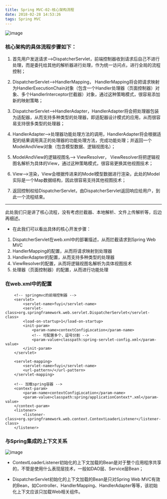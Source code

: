 ```yaml
---
title: Spring MVC-02-核心架构流程
date: 2018-02-28 14:53:26
tags: Spring MVC
---
```



![image](https://note.youdao.com/yws/api/personal/file/9C0D22885C74449C8173007E795D8B46?method=download&shareKey=c8f271df6561d0ce20451d3fde9f8eba)

### 核心架构的具体流程步骤如下：

1. 首先用户发送请求——>DispatcherServlet，前端控制器收到请求后自己不进行处理，而是委托给其他的解析器进行处理，作为统一访问点，进行全局的流程控制；

2. DispatcherServlet——>HandlerMapping， HandlerMapping将会把请求映射为HandlerExecutionChain对象（包含一个Handler处理器（页面控制器）对象、多个HandlerInterceptor拦截器）对象，通过这种策略模式，很容易添加新的映射策略；

3. DispatcherServlet——>HandlerAdapter，HandlerAdapter将会把处理器包装为适配器，从而支持多种类型的处理器，即适配器设计模式的应用，从而很容易支持很多类型的处理器；

4. HandlerAdapter——>处理器功能处理方法的调用，HandlerAdapter将会根据适配的结果调用真正的处理器的功能处理方法，完成功能处理；并返回一个ModelAndView对象（包含模型数据、逻辑视图名）；

5. ModelAndView的逻辑视图名——> ViewResolver， ViewResolver将把逻辑视图名解析为具体的View，通过这种策略模式，很容易更换其他视图技术；

6. View——>渲染，View会根据传进来的Model模型数据进行渲染，此处的Model实际是一个Map数据结构，因此很容易支持其他视图技术；

7. 返回控制权给DispatcherServlet，由DispatcherServlet返回响应给用户，到此一个流程结束。

---
此处我们只是讲了核心流程，没有考虑拦截器、本地解析、文件上传解析等，后边再细述。
* 在此我们可以看出具体的核心开发步骤：
1. DispatcherServlet在web.xml中的部署描述，从而拦截请求到Spring Web MVC
1. HandlerMapping的配置，从而将请求映射到处理器
1. HandlerAdapter的配置，从而支持多种类型的处理器
1. ViewResolver的配置，从而将逻辑视图名解析为具体视图技术
1. 处理器（页面控制器）的配置，从而进行功能处理


### 在web.xml中的配置
```
    <!-- springmvc的前端控制器 -->
    <servlet>
        <servlet-name>fuyi</servlet-name>
        <servlet-class>org.springframework.web.servlet.DispatcherServlet</servlet-class>
        <load-on-startup>1</load-on-startup>
        <init-param>
            <param-name>contextConfigLocation</param-name>
            <!-- 可配置多个，逗号分割 -->
            <param-value>classpath:spring-servlet-config.xml</param-value>
        </init-param>
    </servlet>
    
    <servlet-mapping>
        <servlet-name>fuyi</servlet-name>
        <url-pattern>/</url-pattern>
    </servlet-mapping>
    
    <!-- 加载spring容器 -->
	<context-param>
		<param-name>contextConfigLocation</param-name>
		<param-value>classpath:spring/applicationContext*.xml</param-value>
	</context-param>
	<listener>
		<listener-class>org.springframework.web.context.ContextLoaderListener</listener-class>
	</listener>
```

### 与Spring集成的上下文关系
![image](https://note.youdao.com/yws/api/personal/file/A0B0242FDADC41A89885F11F4F5C6E4A?method=download&shareKey=6cceec019c277f9f8bd18253c3b9529a)

- ContextLoaderListener初始化的上下文加载的Bean是对于整个应用程序共享的，不管是使用什么表现层技术，一般如DAO层、Service层Bean；
 
- DispatcherServlet初始化的上下文加载的Bean是只对Spring Web MVC有效的Bean，如Controller、HandlerMapping、HandlerAdapter等等，该初始化上下文应该只加载Web相关组件。